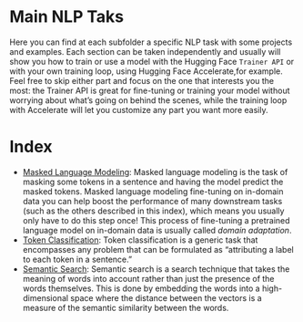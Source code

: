 # Main NLP Taks

Here you can find at each subfolder a specific NLP task with some projects and examples.
Each section can be taken independently and usually will show you how to train or use a model with the Hugging Face `Trainer API` or with your own training loop, using Hugging Face Accelerate,for example. Feel free to skip either part and focus on the one that interests you the most: the Trainer API is great for fine-tuning or training your model without worrying about what’s going on behind the scenes, while the training loop with Accelerate will let you customize any part you want more easily.

# Index

- [Masked Language Modeling](masked_language_modeling): Masked language modeling is the task of masking some tokens in a sentence and having the model predict the masked tokens. Masked language modeling fine-tuning on in-domain data you can help boost the performance of many downstream tasks (such as the others described in this index), which means you usually only have to do this step once! This process of fine-tuning a pretrained language model on in-domain data is usually called *domain adaptation*.
- [Token Classification](token_classification): Token classification is a generic task that encompasses any problem that can be formulated as “attributing a label to each token in a sentence.”
- [Semantic Search](semantic_search): Semantic search is a search technique that takes the meaning of words into account rather than just the presence of the words themselves. This is done by embedding the words into a high-dimensional space where the distance between the vectors is a measure of the semantic similarity between the words.
